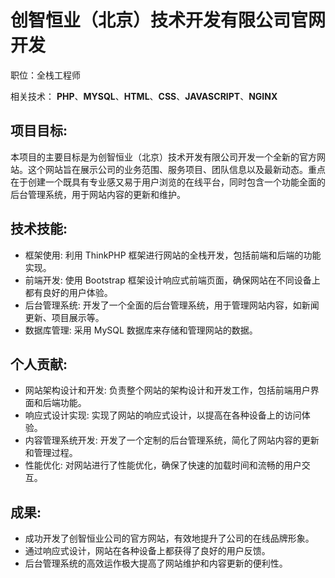 # 创智恒业（北京）技术开发有限公司官网开发

职位：全栈工程师

相关技术： **PHP**、**MYSQL**、**HTML**、**CSS**、**JAVASCRIPT**、**NGINX**

## 项目目标:

本项目的主要目标是为创智恒业（北京）技术开发有限公司开发一个全新的官方网站。这个网站旨在展示公司的业务范围、服务项目、团队信息以及最新动态。重点在于创建一个既具有专业感又易于用户浏览的在线平台，同时包含一个功能全面的后台管理系统，用于网站内容的更新和维护。

## 技术技能:

- 框架使用: 利用 ThinkPHP 框架进行网站的全栈开发，包括前端和后端的功能实现。
- 前端开发: 使用 Bootstrap 框架设计响应式前端页面，确保网站在不同设备上都有良好的用户体验。
- 后台管理系统: 开发了一个全面的后台管理系统，用于管理网站内容，如新闻更新、项目展示等。
- 数据库管理: 采用 MySQL 数据库来存储和管理网站的数据。

## 个人贡献:

- 网站架构设计和开发: 负责整个网站的架构设计和开发工作，包括前端用户界面和后端功能。
- 响应式设计实现: 实现了网站的响应式设计，以提高在各种设备上的访问体验。
- 内容管理系统开发: 开发了一个定制的后台管理系统，简化了网站内容的更新和管理过程。
- 性能优化: 对网站进行了性能优化，确保了快速的加载时间和流畅的用户交互。

## 成果:

- 成功开发了创智恒业公司的官方网站，有效地提升了公司的在线品牌形象。
- 通过响应式设计，网站在各种设备上都获得了良好的用户反馈。
- 后台管理系统的高效运作极大提高了网站维护和内容更新的便利性。
